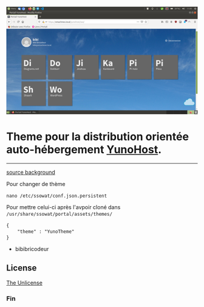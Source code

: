 ![](logo.png)

Theme pour la distribution orientée auto-hébergement [YunoHost](https://yunohost.org/#/).
=======================================

* * *

[source background](http://absfreepic.com/free-photos/download/blue-sky-1920x1272_13216.html)

Pour changer de thème

```shell
nano /etc/ssowat/conf.json.persistent
```
Pour mettre celui-ci après l'avpoir cloné dans `/usr/share/ssowat/portal/assets/themes/`

```shell
{
    "theme" : "YunoTheme"
}
```


* bibibricodeur

## License

[The Unlicense](https://choosealicense.com/licenses/unlicense/)

### Fin
